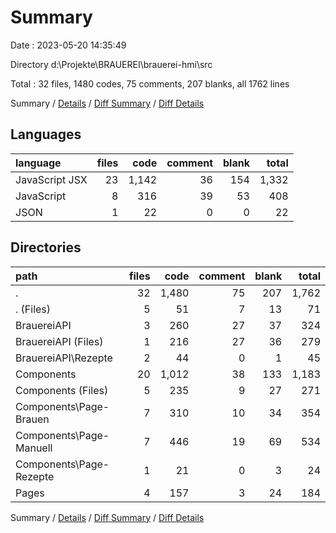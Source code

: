 # Summary

Date : 2023-05-20 14:35:49

Directory d:\\Projekte\\BRAUEREI\\brauerei-hmi\\src

Total : 32 files,  1480 codes, 75 comments, 207 blanks, all 1762 lines

Summary / [Details](details.md) / [Diff Summary](diff.md) / [Diff Details](diff-details.md)

## Languages
| language | files | code | comment | blank | total |
| :--- | ---: | ---: | ---: | ---: | ---: |
| JavaScript JSX | 23 | 1,142 | 36 | 154 | 1,332 |
| JavaScript | 8 | 316 | 39 | 53 | 408 |
| JSON | 1 | 22 | 0 | 0 | 22 |

## Directories
| path | files | code | comment | blank | total |
| :--- | ---: | ---: | ---: | ---: | ---: |
| . | 32 | 1,480 | 75 | 207 | 1,762 |
| . (Files) | 5 | 51 | 7 | 13 | 71 |
| BrauereiAPI | 3 | 260 | 27 | 37 | 324 |
| BrauereiAPI (Files) | 1 | 216 | 27 | 36 | 279 |
| BrauereiAPI\\Rezepte | 2 | 44 | 0 | 1 | 45 |
| Components | 20 | 1,012 | 38 | 133 | 1,183 |
| Components (Files) | 5 | 235 | 9 | 27 | 271 |
| Components\\Page-Brauen | 7 | 310 | 10 | 34 | 354 |
| Components\\Page-Manuell | 7 | 446 | 19 | 69 | 534 |
| Components\\Page-Rezepte | 1 | 21 | 0 | 3 | 24 |
| Pages | 4 | 157 | 3 | 24 | 184 |

Summary / [Details](details.md) / [Diff Summary](diff.md) / [Diff Details](diff-details.md)